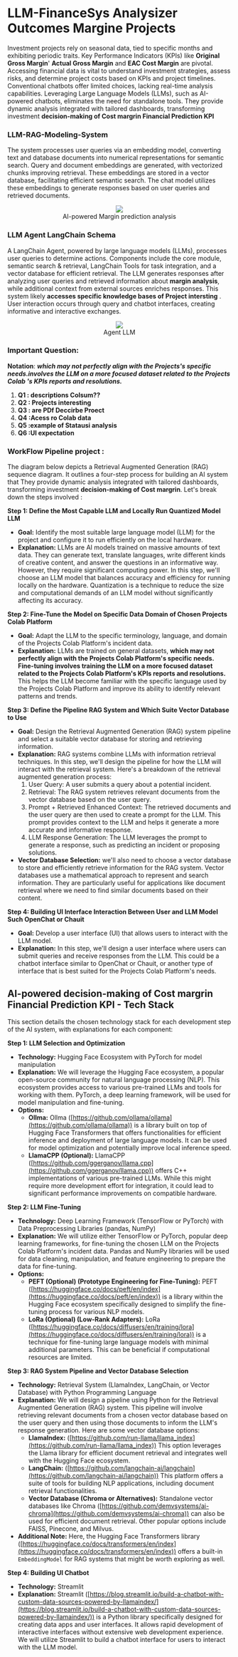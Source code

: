 # LLM-FinanceSys Analysizer Outcomes Margine Projects 

Investment projects rely on seasonal data, tied to specific months and exhibiting periodic traits. Key Performance Indicators (KPIs) like **Original Gross Margin**' **Actual Gross Margin** and **EAC Cost Margin** are pivotal. Accessing financial data is vital to understand investment strategies, assess risks, and determine project costs based on KPIs and project timelines. Conventional chatbots offer limited choices, lacking real-time analysis capabilities. Leveraging Large Language Models (LLMs), such as AI-powered chatbots, eliminates the need for standalone tools. They provide dynamic analysis integrated with tailored dashboards, transforming investment **decision-making of Cost margrin Financial Prediction KPI**


### LLM-RAG-Modeling-System
The system processes user queries via an embedding model, converting text and database documents into numerical representations for semantic search. Query and document embeddings are generated, with vectorized chunks improving retrieval. These embeddings are stored in a vector database, facilitating efficient semantic search. The chat model utilizes these embeddings to generate responses based on user queries and retrieved documents.


<div align="center">
    <img src="assets/syss.png"/></br>
    <figcaption>AI-powered Margin prediction analysis</figcaption>
</div>



### LLM Agent LangChain Schema 
A LangChain Agent, powered by large language models (LLMs), processes user queries to determine actions. Components include the core module, semantic search & retrieval, LangChain Tools for task integration, and a vector database for efficient retrieval. The LLM generates responses after analyzing user queries and retrieved information about **margin analysis**, while additional context from external sources enriches responses. This system likely **accesses specific knowledge bases of Project intersting** . User interaction occurs through query and chatbot interfaces, creating informative and interactive exchanges.

<div align="center">
    <img src="assets/agent.png"/></br>
    <figcaption>Agent LLM   </figcaption>
</div>

### Important Question: 


**Notation**: ***which may not perfectly align with the Projects's specific needs.involves  the LLM on a more focused dataset related to  the Projects Colab 's KPIs reports and resolutions.***

1. **Q1 : descriptions Colsum??**
2. **Q2 : Projects interesting**
3. **Q3 : are PDf Deccirbe Proect**
4. **Q4 :Acess ro Colab data**
5. **Q5 :example of Statausi analysis**
6. **Q6 :UI expectation**


### WorkFlow Pipeline project : 

The diagram below  depicts a Retrieval Augmented Generation (RAG) sequence diagram. It outlines a four-step process for building an AI system that They provide dynamic analysis integrated with tailored dashboards, transforming investment **decision-making of Cost margrin**. Let's break down the steps involved :



**Step 1: Define the Most Capable LLM and Locally Run Quantized Model LLM**

* **Goal:** Identify the most suitable large language model (LLM) for the project and configure it to run efficiently on the local hardware.
* **Explanation:** LLMs are AI models trained on massive amounts of text data. They can generate text, translate languages, write different kinds of creative content, and answer the questions in an informative way. However, they require significant computing power. In this step, we'll choose an LLM model that balances accuracy and efficiency for running locally on the hardware. Quantization is a technique to reduce the size and computational demands of an LLM model without significantly affecting its accuracy.

**Step 2: Fine-Tune the Model on Specific Data Domain of Chosen Projects Colab Platform**

* **Goal:**  Adapt the LLM to the specific terminology, language, and domain of the Projects Colab Platform's incident data.
* **Explanation:** LLMs are trained on general datasets, **which may not perfectly align with the Projects Colab Platform's specific needs. Fine-tuning involves training the LLM on a more focused dataset related to the Projects Colab Platform's KPIs reports and resolutions.** This helps the LLM become familiar with the specific language used by the Projects Colab Platform and improve its ability to identify relevant patterns and trends.

**Step 3: Define the Pipeline RAG System and Which Suite Vector Database to Use**

* **Goal:**  Design the Retrieval Augmented Generation (RAG) system pipeline and select a suitable vector database for storing and retrieving information.
* **Explanation:** RAG systems combine LLMs with information retrieval techniques. In this step, we'll design the pipeline for how the LLM will interact with the retrieval system. Here's a breakdown of the retrieval augmented generation process:
    1. User Query: A user submits a query about a potential incident.
    2. Retrieval: The RAG system retrieves relevant documents from the vector database based on the user query.
    3. Prompt + Retrieved Enhanced Context: The retrieved documents and the user query are then used to create a prompt for the LLM. This prompt provides context to the LLM and helps it generate a more accurate and informative response.
    4. LLM Response Generation: The LLM leverages the prompt to generate a response, such as predicting an incident or proposing solutions.
*  **Vector Database Selection:** we'll also need to choose a vector database to store and efficiently retrieve information for the RAG system. Vector databases use a mathematical approach to represent and search information. They are particularly useful for applications like document retrieval where we need to find similar documents based on their content.

**Step 4: Building UI Interface Interaction Between User and LLM Model Such OpenChat or Chauit**

* **Goal:** Develop a user interface (UI) that allows users to interact with the LLM model. 
* **Explanation:**  In this step, we'll design a user interface where users can submit queries and receive responses from the LLM. This could be a chatbot interface similar to OpenChat or Chauit, or another type of interface that is best suited for the Projects Colab Platform's needs.

##  AI-powered decision-making of Cost margrin Financial Prediction KPI - Tech Stack

This section details the chosen technology stack for each development step of the AI system, with explanations for each component:

**Step 1: LLM Selection and Optimization**

* **Technology:** Hugging Face Ecosystem with PyTorch for model manipulation
* **Explanation:** We will leverage the Hugging Face ecosystem, a popular open-source community for natural language processing (NLP). This ecosystem provides access to various pre-trained LLMs and tools for working with them. PyTorch, a deep learning framework, will be used for model manipulation and fine-tuning.
* **Options:**
    * **Ollma:** Ollma ([https://github.com/ollama/ollama](https://github.com/ollama/ollama)) is a library built on top of Hugging Face Transformers that offers functionalities for efficient inference and deployment of large language models. It can be used for model optimization and potentially improve local inference speed.
    * **LlamaCPP (Optional):** LlamaCPP ([https://github.com/ggerganov/llama.cpp](https://github.com/ggerganov/llama.cpp)) offers C++ implementations of various pre-trained LLMs. While this might require more development effort for integration, it could lead to significant performance improvements on compatible hardware.

**Step 2: LLM Fine-Tuning**

* **Technology:** Deep Learning Framework (TensorFlow or PyTorch) with Data Preprocessing Libraries (pandas, NumPy)
* **Explanation:** We will utilize either TensorFlow or PyTorch, popular deep learning frameworks, for fine-tuning the chosen LLM on the Projects Colab Platform's incident data. Pandas and NumPy libraries will be used for data cleaning, manipulation, and feature engineering to prepare the data for fine-tuning.
* **Options:**
    * **PEFT  (Optional) (Prototype Engineering for Fine-Tuning):** PEFT ([https://huggingface.co/docs/peft/en/index](https://huggingface.co/docs/peft/en/index)) is a library within the Hugging Face ecosystem specifically designed to simplify the fine-tuning process for various NLP models.
    * **LoRa  (Optional) (Low-Rank Adapters):** LoRa ([https://huggingface.co/docs/diffusers/en/training/lora](https://huggingface.co/docs/diffusers/en/training/lora)) is a technique for fine-tuning large language models with minimal additional parameters. This can be beneficial if computational resources are limited.

**Step 3: RAG System Pipeline and Vector Database Selection**

* **Technology:** Retrieval System (LlamaIndex, LangChain, or Vector Database) with Python Programming Language
* **Explanation:** We will design a pipeline using Python for the Retrieval Augmented Generation (RAG) system. This pipeline will involve retrieving relevant documents from a chosen vector database based on the user query and then using those documents to inform the LLM's response generation. Here are some vector database options:
    * **LlamaIndex:** ([https://github.com/run-llama/llama_index](https://github.com/run-llama/llama_index)) This option leverages the Llama library for efficient document retrieval and integrates well with the Hugging Face ecosystem.
    * **LangChain:** ([https://github.com/langchain-ai/langchain](https://github.com/langchain-ai/langchain)) This platform offers a suite of tools for building NLP applications, including document retrieval functionalities.
    * **Vector Database (Chroma or Alternatives):** Standalone vector databases like Chroma ([https://github.com/demvsystems/ai-chroma](https://github.com/demvsystems/ai-chroma)) can also be used for efficient document retrieval. Other popular options include FAISS, Pinecone, and Milvus.
* **Additional Note:** Here, the Hugging Face Transformers library ([https://huggingface.co/docs/transformers/en/index](https://huggingface.co/docs/transformers/en/index)) offers a built-in `EmbeddingModel` for RAG systems that might be worth exploring as well.

**Step 4: Building UI Chatbot**

* **Technology:** Streamlit
* **Explanation:** Streamlit ([https://blog.streamlit.io/build-a-chatbot-with-custom-data-sources-powered-by-llamaindex/](https://blog.streamlit.io/build-a-chatbot-with-custom-data-sources-powered-by-llamaindex/)) is a Python library specifically designed for creating data apps and user interfaces. It allows rapid development of interactive interfaces without extensive web development experience. We will utilize Streamlit to build a chatbot interface for users to interact with the LLM model.


        